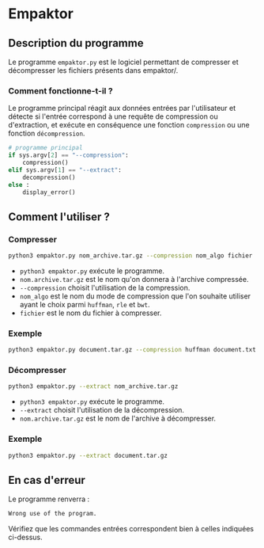 # Empaktor 

## Description du programme 

Le programme ```empaktor.py``` est le logiciel permettant de compresser et décompresser les fichiers présents dans empaktor/. 

### Comment fonctionne-t-il ? 

Le programme principal réagit aux données entrées par l'utilisateur et détecte si l'entrée correspond à une requête de compression ou d'extraction, et exécute en conséquence une fonction ```compression``` ou une fonction ```décompression```.

```py 
# programme principal
if sys.argv[2] == "--compression": 
    compression()
elif sys.argv[1] == "--extract": 
    decompression()
else : 
    display_error()
```

## Comment l'utiliser ?

### Compresser 

```bash
python3 empaktor.py nom_archive.tar.gz --compression nom_algo fichier
```
- ```python3 empaktor.py``` exécute le programme.
- ```nom.archive.tar.gz``` est le nom qu'on donnera à l'archive compressée.
- ```--compression``` choisit l'utilisation de la compression.
- ```nom_algo``` est le nom du mode de compression que l'on souhaite utiliser ayant le choix parmi ```huffman```, ```rle``` et ```bwt```.
- ```fichier``` est le nom du fichier à compresser.

### Exemple 
```bash
python3 empaktor.py document.tar.gz --compression huffman document.txt
```

### Décompresser 

```bash
python3 empaktor.py --extract nom_archive.tar.gz
```

- ```python3 empaktor.py``` exécute le programme.
- ```--extract``` choisit l'utilisation de la décompression.
- ```nom.archive.tar.gz``` est le nom de l'archive à décompresser.

### Exemple 

```bash
python3 empaktor.py --extract document.tar.gz
```

## En cas d'erreur 

Le programme renverra : 
```py 
Wrong use of the program.
```

Vérifiez que les commandes entrées correspondent bien à celles indiquées ci-dessus.

